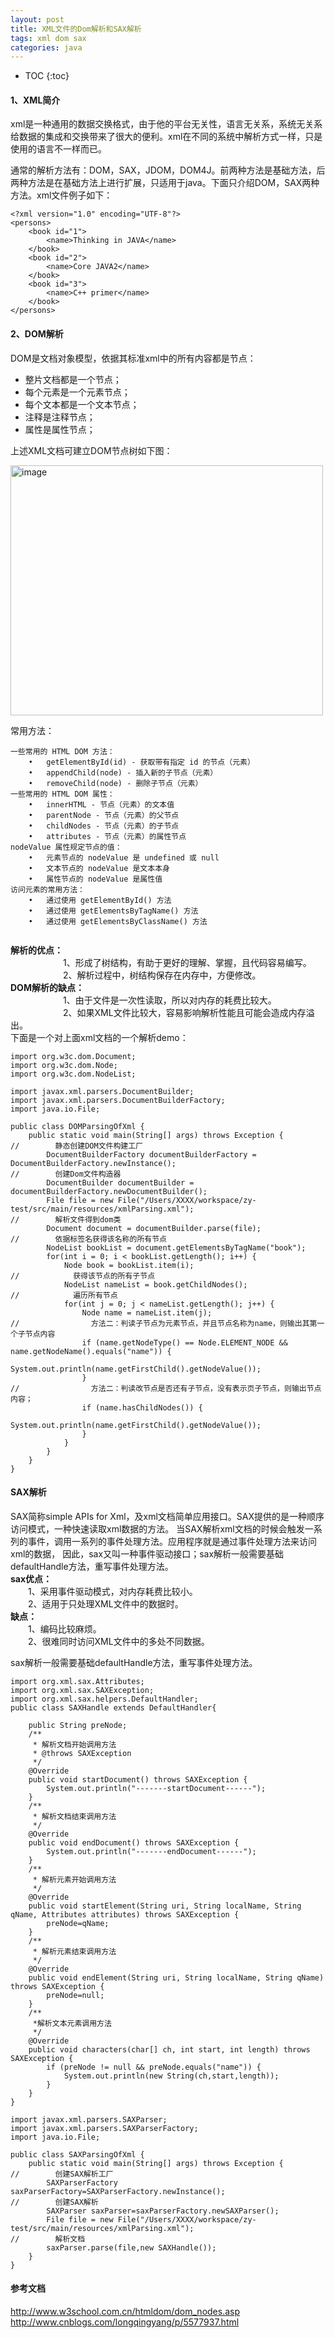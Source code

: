 ```yaml
---
layout: post
title: XML文件的Dom解析和SAX解析
tags: xml dom sax
categories: java
---    
```


* TOC
{:toc} 

#### 1、XML简介  

xml是一种通用的数据交换格式，由于他的平台无关性，语言无关系，系统无关系给数据的集成和交换带来了很大的便利。xml在不同的系统中解析方式一样，只是使用的语言不一样而已。  

通常的解析方法有：DOM，SAX，JDOM，DOM4J。前两种方法是基础方法，后两种方法是在基础方法上进行扩展，只适用于java。下面只介绍DOM，SAX两种方法。xml文件例子如下：  

```   
<?xml version="1.0" encoding="UTF-8"?>
<persons>
	<book id="1">
		<name>Thinking in JAVA</name>
	</book>
	<book id="2">
		<name>Core JAVA2</name>
	</book>
	<book id="3"> 
		<name>C++ primer</name>
	</book>
</persons>

```

#### 2、DOM解析    
DOM是文档对象模型，依据其标准xml中的所有内容都是节点：  
    
* 整片文档都是一个节点； 
* 每个元素是一个元素节点；
* 每个文本都是一个文本节点；
* 注释是注释节点；
* 属性是属性节点；  

上述XML文档可建立DOM节点树如下图：  

<img src="https://zy123a.github.io/zy-blog/images/java/documentTree.png" width="500" height="400" alt="image"/>  

常用方法：  
```
一些常用的 HTML DOM 方法：
	•	getElementById(id) - 获取带有指定 id 的节点（元素）
	•	appendChild(node) - 插入新的子节点（元素）
	•	removeChild(node) - 删除子节点（元素）
一些常用的 HTML DOM 属性：
	•	innerHTML - 节点（元素）的文本值
	•	parentNode - 节点（元素）的父节点
	•	childNodes - 节点（元素）的子节点
	•	attributes - 节点（元素）的属性节点
nodeValue 属性规定节点的值：
	•	元素节点的 nodeValue 是 undefined 或 null
	•	文本节点的 nodeValue 是文本本身
	•	属性节点的 nodeValue 是属性值
访问元素的常用方法：
	•	通过使用 getElementById() 方法
	•	通过使用 getElementsByTagName() 方法
	•	通过使用 getElementsByClassName() 方法
 
```
**解析的优点：**  
　　　　　　1、形成了树结构，有助于更好的理解、掌握，且代码容易编写。  
　　　　　　2、解析过程中，树结构保存在内存中，方便修改。  
**DOM解析的缺点：**  
　　　　　　1、由于文件是一次性读取，所以对内存的耗费比较大。  
　　　　　　2、如果XML文件比较大，容易影响解析性能且可能会造成内存溢出。    
下面是一个对上面xml文档的一个解析demo：   
```
import org.w3c.dom.Document;
import org.w3c.dom.Node;
import org.w3c.dom.NodeList;

import javax.xml.parsers.DocumentBuilder;
import javax.xml.parsers.DocumentBuilderFactory;
import java.io.File;

public class DOMParsingOfXml {
    public static void main(String[] args) throws Exception {
//        静态创建DOM文件构建工厂
        DocumentBuilderFactory documentBuilderFactory = DocumentBuilderFactory.newInstance();
//        创建Dom文件构造器
        DocumentBuilder documentBuilder = documentBuilderFactory.newDocumentBuilder();
        File file = new File("/Users/XXXX/workspace/zy-test/src/main/resources/xmlParsing.xml");
//        解析文件得到dom类
        Document document = documentBuilder.parse(file);
//        依据标签名获得该名称的所有节点
        NodeList bookList = document.getElementsByTagName("book");
        for(int i = 0; i < bookList.getLength(); i++) {
            Node book = bookList.item(i);
//            获得该节点的所有子节点
            NodeList nameList = book.getChildNodes();
//            遍历所有节点
            for(int j = 0; j < nameList.getLength(); j++) {
                Node name = nameList.item(j);
//                方法二：判读子节点为元素节点，并且节点名称为name，则输出其第一个子节点内容
                if (name.getNodeType() == Node.ELEMENT_NODE && name.getNodeName().equals("name")) {
                    System.out.println(name.getFirstChild().getNodeValue());
                }
//                方法二：判读改节点是否还有子节点，没有表示页子节点，则输出节点内容；
                if (name.hasChildNodes()) {
                    System.out.println(name.getFirstChild().getNodeValue());
                }
            }
        }
    }
}

```
#### SAX解析  

SAX简称simple APIs for Xml，及xml文档简单应用接口。SAX提供的是一种顺序访问模式，一种快速读取xml数据的方法。
当SAX解析xml文档的时候会触发一系列的事件，调用一系列的事件处理方法。应用程序就是通过事件处理方法来访问xml的数据，
因此，sax又叫一种事件驱动接口；sax解析一般需要基础defaultHandle方法，重写事件处理方法。   
 **sax优点：**  
 　　1、采用事件驱动模式，对内存耗费比较小。  
 　　2、适用于只处理XML文件中的数据时。  
 **缺点：**  
 　　1、编码比较麻烦。  
 　　2、很难同时访问XML文件中的多处不同数据。  
 
 sax解析一般需要基础defaultHandle方法，重写事件处理方法。   
```
import org.xml.sax.Attributes;
import org.xml.sax.SAXException;
import org.xml.sax.helpers.DefaultHandler;
public class SAXHandle extends DefaultHandler{

    public String preNode;
    /**
     * 解析文档开始调用方法
     * @throws SAXException
     */
    @Override
    public void startDocument() throws SAXException {
        System.out.println("-------startDocument------");
    }
    /**
     * 解析文档结束调用方法
     */
    @Override
    public void endDocument() throws SAXException {
        System.out.println("-------endDocument------");
    }
    /**
     * 解析元素开始调用方法
     */
    @Override
    public void startElement(String uri, String localName, String qName, Attributes attributes) throws SAXException {
        preNode=qName;
    }
    /**
     * 解析元素结束调用方法
     */
    @Override
    public void endElement(String uri, String localName, String qName) throws SAXException {
        preNode=null;
    }
    /**
     *解析文本元素调用方法
     */
    @Override
    public void characters(char[] ch, int start, int length) throws SAXException {
        if (preNode != null && preNode.equals("name")) {
            System.out.println(new String(ch,start,length));
        }
    }
}
```   
```
import javax.xml.parsers.SAXParser;
import javax.xml.parsers.SAXParserFactory;
import java.io.File;

public class SAXParsingOfXml {
    public static void main(String[] args) throws Exception {
//        创建SAX解析工厂
        SAXParserFactory saxParserFactory=SAXParserFactory.newInstance();
//        创建SAX解析
        SAXParser saxParser=saxParserFactory.newSAXParser();
        File file = new File("/Users/XXXX/workspace/zy-test/src/main/resources/xmlParsing.xml");
//        解析文档
        saxParser.parse(file,new SAXHandle());
    }
}

```

#### 参考文档  

http://www.w3school.com.cn/htmldom/dom_nodes.asp  
http://www.cnblogs.com/longqingyang/p/5577937.html

